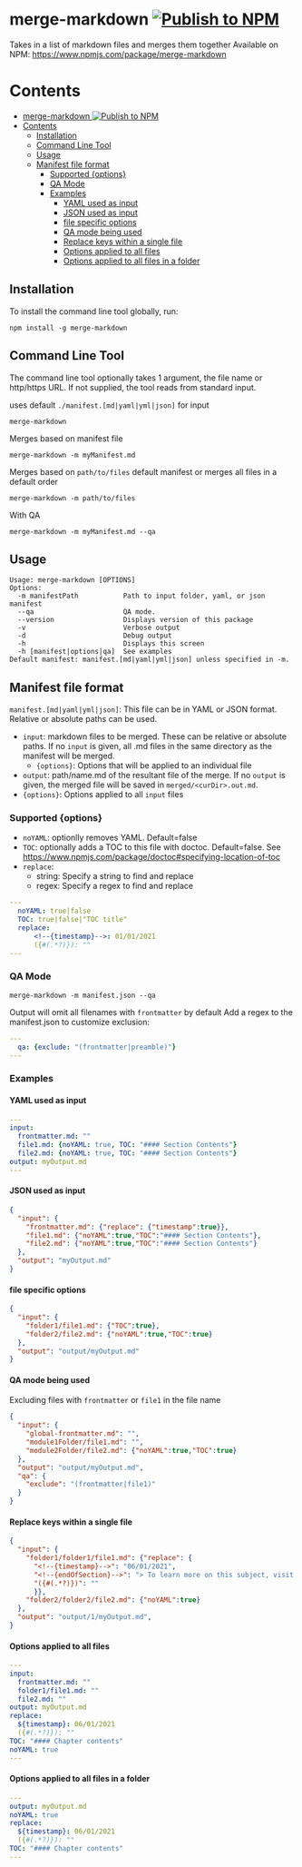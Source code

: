 # merge-markdown [![Publish to NPM](https://github.com/knennigtri/merge-markdown/actions/workflows/npm-publish.yml/badge.svg?branch=main)](https://github.com/knennigtri/merge-markdown/actions/workflows/npm-publish.yml)
Takes in a list of markdown files and merges them together
Available on NPM: https://www.npmjs.com/package/merge-markdown

<!-- START doctoc generated TOC please keep comment here to allow auto update -->
<!-- DON'T EDIT THIS SECTION, INSTEAD RE-RUN doctoc TO UPDATE -->
# Contents

- [merge-markdown ![Publish to NPM](https://github.com/knennigtri/merge-markdown/actions/workflows/npm-publish.yml)](#merge-markdown-)
- [Contents](#contents)
  - [Installation](#installation)
  - [Command Line Tool](#command-line-tool)
  - [Usage](#usage)
  - [Manifest file format](#manifest-file-format)
    - [Supported {options}](#supported-options)
    - [QA Mode](#qa-mode)
    - [Examples](#examples)
      - [YAML used as input](#yaml-used-as-input)
      - [JSON used as input](#json-used-as-input)
      - [file specific options](#file-specific-options)
      - [QA mode being used](#qa-mode-being-used)
      - [Replace keys within a single file](#replace-keys-within-a-single-file)
      - [Options applied to all files](#options-applied-to-all-files)
      - [Options applied to all files in a folder](#options-applied-to-all-files-in-a-folder)

<!-- END doctoc generated TOC please keep comment here to allow auto update -->

## Installation
To install the command line tool globally, run:

```shell
npm install -g merge-markdown
```

## Command Line Tool

The command line tool optionally takes 1 argument, the file name or http/https URL.
If not supplied, the tool reads from standard input.

uses default `./manifest.[md|yaml|yml|json]` for input
```shell
merge-markdown
```
Merges based on manifest file
```shell
merge-markdown -m myManifest.md
```
Merges based on `path/to/files` default manifest or merges all files in a default order
```shell
merge-markdown -m path/to/files
```
With QA
```shell
merge-markdown -m myManifest.md --qa
```

## Usage
```shell
Usage: merge-markdown [OPTIONS]
Options:
  -m manifestPath           Path to input folder, yaml, or json manifest
  --qa                      QA mode.
  --version                 Displays version of this package
  -v                        Verbose output
  -d                        Debug output
  -h                        Displays this screen
  -h [manifest|options|qa]  See examples
Default manifest: manifest.[md|yaml|yml|json] unless specified in -m. 
```

## Manifest file format

`manifest.[md|yaml|yml|json]`:
This file can be in YAML or JSON format. Relative or absolute paths can be used.

* `input`: markdown files to be merged. These can be relative or absolute paths. If no `input` is given, all .md files in the same directory as the manifest will be merged.
  * `{options}`: Options that will be applied to an individual file
* `output`: path/name.md of the resultant file of the merge. If no  `output` is given, the merged file will be saved in `merged/<curDir>.out.md`.
* `{options}`: Options applied to all `input` files

### Supported {options}
* `noYAML`: optionlly removes YAML. Default=false
* `TOC`: optionally adds a TOC to this file with doctoc. Default=false. See https://www.npmjs.com/package/doctoc#specifying-location-of-toc 
* `replace`:
  * string: Specify a string to find and replace
  * regex: Specify a regex to find and replace
```yaml
---
  noYAML: true|false
  TOC: true|false|"TOC title"
  replace:
      <!--{timestamp}-->: 01/01/2021
      ({#(.*?)}): ""                  
---
```
### QA Mode
```shell
merge-markdown -m manifest.json --qa
```
Output will omit all filenames with `frontmatter` by default
Add a regex to the manifest.json to customize exclusion:
```yaml
---
  qa: {exclude: "(frontmatter|preamble)"}
---
```

### Examples

#### YAML used as input
```yaml
---
input:
  frontmatter.md: ""
  file1.md: {noYAML: true, TOC: "#### Section Contents"}
  file2.md: {noYAML: true, TOC: "#### Section Contents"}
output: myOutput.md
---
```
#### JSON used as input
```json
{
  "input": {
    "frontmatter.md": {"replace": {"timestamp":true}},
    "file1.md": {"noYAML":true,"TOC":"#### Section Contents"},
    "file2.md": {"noYAML":true,"TOC":"#### Section Contents"}
  },
  "output": "myOutput.md"
}
```
#### file specific options
```json
{
  "input": {
    "folder1/file1.md": {"TOC":true},
    "folder2/file2.md": {"noYAML":true,"TOC":true}
  },
  "output": "output/myOutput.md"
}
```
#### QA mode being used
Excluding files with `frontmatter` or `file1` in the file name
```json
{
  "input": {
    "global-frontmatter.md": "",
    "module1Folder/file1.md": "",
    "module2Folder/file2.md": {"noYAML":true,"TOC":true}
  },
  "output": "output/myOutput.md",
  "qa": {
    "exclude": "(frontmatter|file1)"
  }
}
```
#### Replace keys within a single file
```json
{
  "input": {
    "folder1/folder1/file1.md": {"replace": {
      "<!--{timestamp}-->": "06/01/2021",
      "<!--{endOfSection}-->": "> To learn more on this subject, visit: www.example.com",
      "({#(.*?)})": ""
      }},
    "folder2/folder2/file2.md": {"noYAML":true}
  },
  "output": "output/1/myOutput.md",
}
```
#### Options applied to all files
```yaml
---
input:
  frontmatter.md: ""
  folder1/file1.md: ""
  file2.md: ""
output: myOutput.md
replace:
  ${timestamp}: 06/01/2021
  ({#(.*?)}): ""
TOC: "#### Chapter contents"
noYAML: true
---
```
#### Options applied to all files in a folder
```yaml
---
output: myOutput.md
noYAML: true
replace:
  ${timestamp}: 06/01/2021
  ({#(.*?)}): ""
TOC: "#### Chapter contents"
---
```